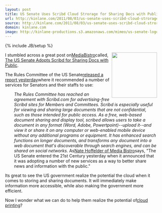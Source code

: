 ```yaml
---
layout: post
title: US Senate Uses Scribd Cloud Strorage for Sharing Docs with Public
url: http://kinlane.com/2011/08/03/us-senate-uses-scribd-cloud-strorage-for-sharing-docs-with-public/
source: http://kinlane.com/2011/08/03/us-senate-uses-scribd-cloud-strorage-for-sharing-docs-with-public/
domain: kinlane.com
image: http://kinlane-productions.s3.amazonaws.com/mimeo/us-senate-logo.jpg
---
```

{% include JB/setup %}<p><img src="http://kinlane-productions.s3.amazonaws.com/mimeo/us-senate-logo.jpg" alt="" width="150" align="right" /><p></p>
I stumbled across a great post on<a title="MediaBistro" href="http://www.mediabistro.com/">MediaBistro</a>called, <a title="The US Senate Adopts Scribd for Sharing Docs with Public" href="http://www.mediabistro.com/ebooknewser/the-us-senate-adopts-scribd-for-sharing-docs-with-public_b14113">The US Senate Adopts Scribd for Sharing Docs with Public</a>.<p></p>
The Rules Committee of the US Senate<a title="released a report yesterday" href="http://www.scribd.com/doc/61469627/Scribd-included-in-US-Senate-Rules-Committee-memo-introducing-technologies-available-to-Members">released a report yesterday</a>where it recommended a number of services for Senators and their staffs to use:
<p style="padding-left: 30px;"><em>The Rules Committee has reached an agreement with Scribd.com for advertising-free Scribd sites for Members and Committees. Scribd is especially useful for viewing and sharing large documents that are not confidential, such as those intended for public access. As a free, web-based document sharing and display tool, scribed allows users to take a document in any format (Word, Adobe, Powertpoint)--upload it--and view it or share it on any computer or web-enabled mobile device without any additional programs or equipment. It has enhanced search functions on longer documents, and transforms any document into a web document that's discoverable through search engines, and can be shared on social networks.</em>
As<a title="Nate Hoffeider of Media Bistro" href="http://www.mediabistro.com/ebooknewser/the-us-senate-adopts-scribd-for-sharing-docs-with-public_b14113">Nate Hoffelder of Media Bistro</a>says, "The US Senate entered the 21st Century yesterday when it announced that it was adopting a number of new services as a way to better share news and information with the public."<p></p>
Its great to see the US government realize the potential the cloud when it comes to storing and sharing documents. It will immediately make information more accessible, while also making the government more efficient.<p></p>
Now I wonder what we can do to help them realize the potential of<a title="cloud printing" href="http://developer.mimeo.com/">cloud printing</a>?</p>
